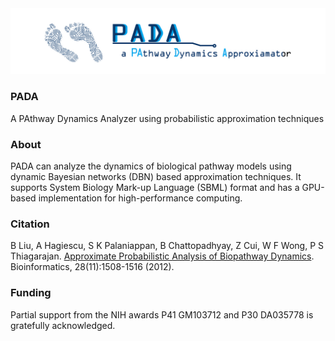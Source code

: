 <img src="/misc/logo.jpg">

### PADA
A PAthway Dynamics Analyzer using probabilistic approximation techniques

### About

PADA can analyze the dynamics of biological pathway models using dynamic Bayesian networks (DBN) based approximation techniques. It supports System Biology Mark-up Language (SBML) format and has a GPU-based implementation for high-performance computing.

### Citation

B Liu, A Hagiescu, S K Palaniappan, B Chattopadhyay, Z Cui, W F Wong, P S Thiagarajan. [Approximate Probabilistic Analysis of Biopathway Dynamics](http://www.pitt.edu/~liubing/publication/bioinfo12.pdf). Bioinformatics, 28(11):1508-1516 (2012).

### Funding

Partial support from the NIH awards P41 GM103712 and P30 DA035778 is gratefully acknowledged.



